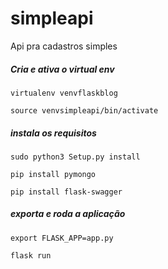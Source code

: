 # simpleapi
Api pra cadastros simples

##### Cria e ativa o virtual env

`virtualenv venvflaskblog`

`source venvsimpleapi/bin/activate`

##### instala os requisitos
`sudo python3 Setup.py install`

`pip install pymongo`

`pip install flask-swagger`

##### exporta e roda a aplicação
`export FLASK_APP=app.py`

`flask run`
